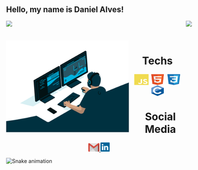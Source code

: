 ## Hello, my name is Daniel Alves!

<div>
  
  <img  height="180em" src="https://github-readme-stats.vercel.app/api?username=Danielalves33147&show_icons=true&theme=aura&include_all_commits=true&count_private=true"/>
  <img align="right" height="180em" src="https://github-readme-stats.vercel.app/api/top-langs/?username=Danielalves33147&layout=compact&langs_count=16&theme=aura"/>
</div>
<br>

<div  align="center"> 
  <div style="display: inline_block"><br>
    <img align="left" height="250" alt="coding-time" src="code.gif">
    <h1 align="center">Techs</h1>
    <img align="center" height="30" width="40" alt="js-icon"  src="https://raw.githubusercontent.com/devicons/devicon/master/icons/javascript/javascript-plain.svg">
    <img align="center" height="30" width="40" alt="html-icon" src="https://raw.githubusercontent.com/devicons/devicon/master/icons/html5/html5-original.svg">
    <img align="center" height="30" width="40" alt="css-icon" src="https://raw.githubusercontent.com/devicons/devicon/master/icons/css3/css3-original.svg">
    <img align="center" height="30" width="40" alt="c-icon" src="https://raw.githubusercontent.com/devicons/devicon/master/icons/c/c-original.svg">
   </div>
    
  
  <h1 align="center">Social Media</h1>
    <a href = "mailto: danielalves33147@gmail.com">
      <img width="30" src="gmail.svg">
    </a>
    <a href = "https://www.linkedin.com/in/daniel-de-santana-alves-928123150/">
      <img width="25" src="linkedin.svg">
    </a>
</div>
  
![Snake animation](https://github.com/Danielalves33147/Danielalves33147/blob/output/github-contribution-grid-snake.svg)
